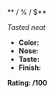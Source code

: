 ** / % / $**

*Tasted neat*

* **Color:**
* **Nose:**
* **Taste:**
* **Finish:**



**Rating: /100**